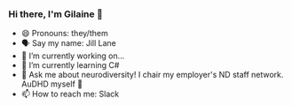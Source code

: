 ### Hi there, I'm Gilaine 👋

- 😄 Pronouns: they/them
- 🗣 Say my name: Jill Lane 
- 🔭 I’m currently working on... 
- 🌱 I’m currently learning C#
- 💬 Ask me about neurodiversity! I chair my employer's ND staff network. AuDHD myself 🧠
- 📫 How to reach me: Slack

